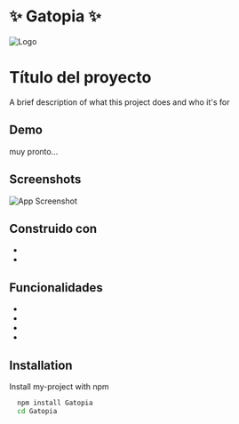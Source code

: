 # ✨ Gatopia ✨

![Logo](https://dev-to-uploads.s3.amazonaws.com/uploads/articles/th5xamgrr6se0x5ro4g6.png)

# Título del proyecto

A brief description of what this project does and who it's for

## Demo

muy pronto...

## Screenshots

![App Screenshot](https://via.placeholder.com/468x300?text=App+Screenshot+Here)


## Construido con

- 

- 


## Funcionalidades

- 
- 
- 
- 


## Installation

Install my-project with npm

```bash
  npm install Gatopia
  cd Gatopia
```
    